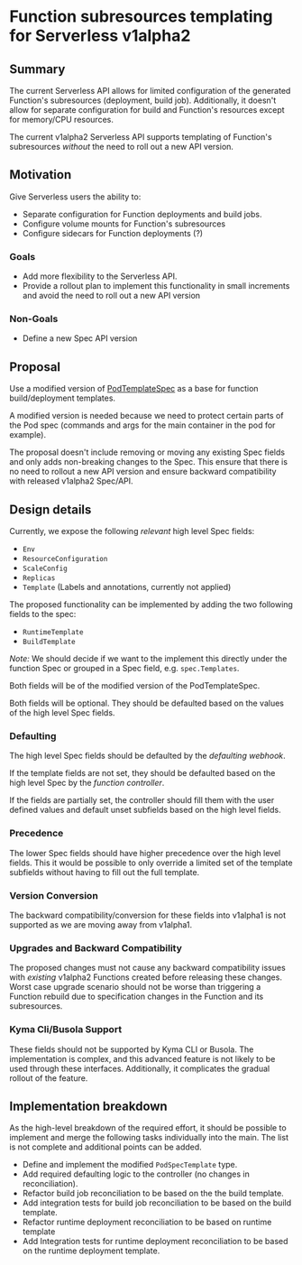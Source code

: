 # Function subresources templating for Serverless v1alpha2

## Summary

The current Serverless API allows for limited configuration of the generated Function's subresources (deployment, build job). Additionally, it doesn't allow for separate configuration for build and Function's resources except for memory/CPU resources.

The current v1alpha2 Serverless API supports templating of Function's subresources _without_ the need to roll out a new API version.

## Motivation

Give Serverless users the ability to:
- Separate configuration for Function deployments and build jobs.
- Configure volume mounts for Function's subresources
- Configure sidecars for Function deployments (?)

### Goals

- Add more flexibility to the Serverless API.
- Provide a rollout plan to implement this functionality in small increments and avoid the need to roll out a new API version

### Non-Goals
- Define a new Spec API version

## Proposal

Use a modified version of [PodTemplateSpec](https://github.com/kubernetes/kubernetes/blob/64ed9145452d2d1d324d2437566f1ea1ce76f226/pkg/apis/core/types.go#L3443) as a base for function build/deployment templates. 

A modified version is needed because we need to protect certain parts of the Pod spec (commands and args for the main container in the pod for example).

The proposal doesn't include removing or moving any existing Spec fields and only adds non-breaking changes to the Spec. This ensure that there is no need to rollout a new API version and ensure backward compatibility with released v1alpha2 Spec/API.

## Design details

Currently, we expose the following _relevant_ high level Spec fields:
- `Env`
- `ResourceConfiguration`
- `ScaleConfig`
- `Replicas`
- `Template` (Labels and annotations, currently not applied)

The proposed functionality can be implemented by adding the two following fields to the spec:
- `RuntimeTemplate`
- `BuildTemplate`

*Note:* We should decide if we want to the implement this directly under the function Spec or grouped in a Spec field, e.g. `spec.Templates`.

Both fields will be of the modified version of the PodTemplateSpec.

Both fields will be optional. They should be defaulted based on the values of the high level Spec fields.

### Defaulting

The high level Spec fields should be defaulted by the _defaulting webhook_.

If the template fields are not set, they should be defaulted based on the high level Spec by the _function controller_. 

If the fields are partially set, the controller should fill them with the user defined values and default unset subfields based on the high level fields.

### Precedence

The lower Spec fields should have higher precedence over the high level fields. This it would be possible to only override a limited set of the template subfields without having to fill out the full template.

### Version Conversion

The backward compatibility/conversion for these fields into v1alpha1 is not supported as we are moving away from v1alpha1.

### Upgrades and Backward Compatibility

The proposed changes must not cause any backward compatibility issues with _existing_ v1alpha2 Functions created before releasing these changes. Worst case upgrade scenario should not be worse than triggering a Function rebuild due to specification changes in the Function and its subresources.

### Kyma Cli/Busola Support

These fields should not be supported by Kyma CLI or Busola. The implementation is complex, and this advanced feature is not likely to be used through these interfaces. Additionally, it complicates the gradual rollout of the feature.

## Implementation breakdown

As the high-level breakdown of the required effort, it should be possible to implement and merge the following tasks individually into the main. The list is not complete and additional points can be added.

- Define and implement the modified `PodSpecTemplate` type.
- Add required defaulting logic to the controller (no changes in reconciliation).
- Refactor build job reconciliation to be based on the the build template.
- Add integration tests for build job reconciliation to be based on the build template.
- Refactor runtime deployment reconciliation to be based on runtime template
- Add Integration tests for runtime deployment reconciliation to be based on the runtime deployment template.
